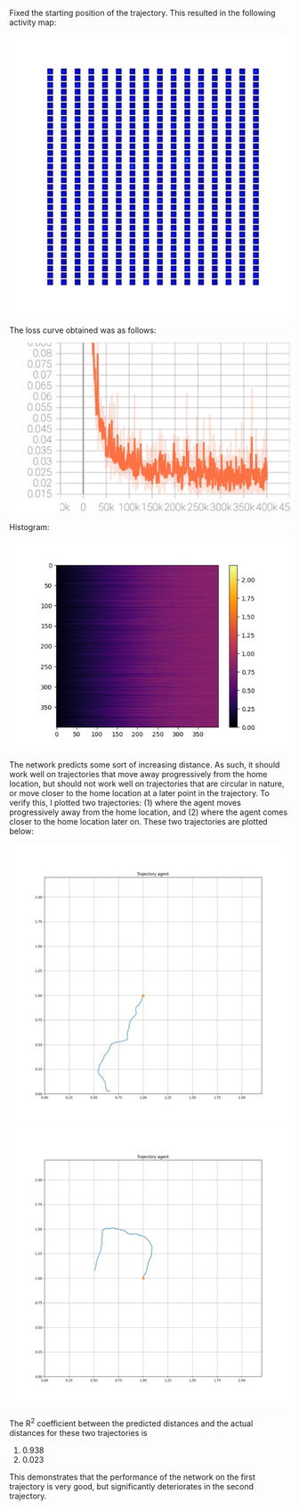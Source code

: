 Fixed the starting position of the trajectory. This resulted in the following activity map: 

![Activity](https://github.com/ishankapnadak/Vector-Based-Navigation/blob/main/New%20Supervised/distance_same_start/activityMaps/neurons1.jpg)

The loss curve obtained was as follows:

![Mean Loss](https://github.com/ishankapnadak/Vector-Based-Navigation/blob/main/New%20Supervised/distance_same_start/mean_loss.jpg)

Histogram:

![Histogram](https://github.com/ishankapnadak/Vector-Based-Navigation/blob/main/New%20Supervised/distance_same_start/histogram.jpg)

The network predicts some sort of increasing distance. As such, it should work well on trajectories that move away progressively from the home location, but should not work well on trajectories that are circular in nature, or move closer to the home location at a later point in the trajectory. To verify this, I plotted two trajectories: (1) where the agent moves progressively away from the home location, and (2) where the agent comes closer to the home location later on. These two trajectories are plotted below:

![Trajectory 1](https://github.com/ishankapnadak/Vector-Based-Navigation/blob/main/New%20Supervised/distance_same_start/trajectory1/trajectory1.jpg) ![Trajectory 2](https://github.com/ishankapnadak/Vector-Based-Navigation/blob/main/New%20Supervised/distance_same_start/trajectory2/trajectory2.jpg)

The R<sup>2</sup> coefficient between the predicted distances and the actual distances for these two trajectories is 
1. 0.938
2. 0.023

This demonstrates that the performance of the network on the first trajectory is very good, but significantly deteriorates in the second trajectory.
